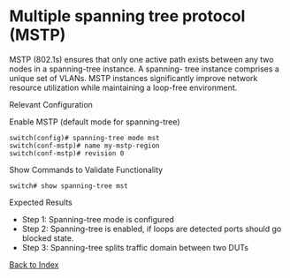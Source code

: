 # Multiple spanning tree protocol (MSTP)

MSTP (802.1s) ensures that only one active path exists between any two nodes in a spanning-tree instance. A spanning- tree instance comprises a unique set of VLANs. MSTP instances significantly improve network resource utilization while maintaining a loop-free environment.

Relevant Configuration

Enable MSTP (default mode for spanning-tree)

```
switch(config)# spanning-tree mode mst
switch(conf-mstp)# name my-mstp-region
switch(conf-mstp)# revision 0
```

Show Commands to Validate Functionality

```
switch# show spanning-tree mst 
```

Expected Results

* Step 1: Spanning-tree mode is configured
* Step 2: Spanning-tree is enabled, if loops are detected ports should go blocked state.
* Step 3: Spanning-tree splits traffic domain between two DUTs

[Back to Index](#index)

